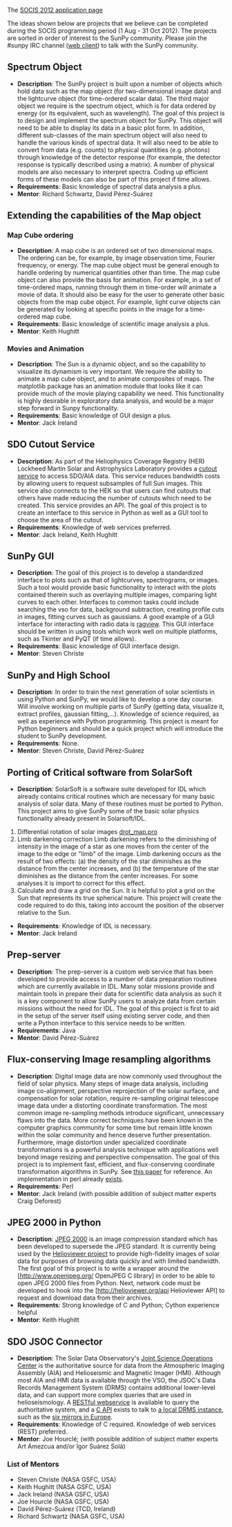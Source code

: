 The [SOCIS 2012 application page](https://github.com/sunpy/sunpy/wiki/SOCIS-2012)

The ideas shown below are projects that we believe can be completed during the SOCIS programming period (1 Aug - 31 Oct 2012).  The projects are sorted in order of interest to the SunPy community.  Please join the #sunpy IRC channel ([web client](http://webchat.freenode.net/)) to talk with the SunPy community.

## Spectrum Object

* **Description**: The SunPy project is built upon a number of objects which hold data such as the map object (for two-dimensional image data) and the lightcurve object (for time-ordered scalar data).  The third major object we require is the spectrum object, which is for data ordered by energy (or its equivalent, such as wavelength). The goal of this project is to design and implement the spectrum object for SunPy. This object will need to be able to display its data in a basic plot form. In addition, different sub-classes of the main spectrum object will also need to handle the various kinds of spectral data.  It will also need to be able to convert from data (e.g. counts) to physical quantities (e.g. photons) through knowledge of the detector response (for example, the detector response is typically described using a matrix). A number of physical models are also necessary to interpret spectra. Coding up efficient forms of these models can also be part of this project if time allows.
* **Requirements**: Basic knowledge of spectral data analysis a plus.
* **Mentor**: Richard Schwartz, David Pérez-Suárez

## Extending the capabilities of the Map object

### Map Cube ordering

* **Description**: A map cube is an ordered set of two dimensional maps.  The ordering can be, for example, by image observation time, Fourier frequency, or energy.  The map cube object must be general enough to handle ordering by numerical quantities other than time.  The map cube object can also provide the basis for animation.  For example, in a set of time-ordered maps, running through them in time-order will animate a movie of data.  It should also be easy for the user to generate other basic objects from the map cube object. For example, light curve objects can be generated by looking at specific points in the image for a time-ordered map cube.
* **Requirements**: Basic knowledge of scientific image analysis a plus.
* **Mentor**: Keith Hughitt

### Movies and Animation

* **Description**: The Sun is a dynamic object, and so the capability to visualize its dynamism is very important.  We require the ability to animate a map cube object, and to animate composites of maps.  The matplotlib package has an animation module that looks like it can provide much of the movie playing capability we need.  This functionality is highly desirable in exploratory data analysis, and would be a major step forward in Sunpy functionality.
* **Requirements**: Basic knowledge of GUI design a plus.
* **Mentor**: Jack Ireland

## SDO Cutout Service

* **Description**: As part of the Heliophysics Coverage Registry (HER) Lockheed Martin Solar and Astrophysics Laboratory provides a [cutout service](http://www.lmsal.com/get_aia_data/) to access SDO/AIA data. This service reduces bandwidth costs by allowing users to request subsamples of full Sun images. This service also connects to the HEK so that users can find cutouts that others have made reducing the number of cutouts which need to be created. This service provides an API. The goal of this project is to create an interface to this service in Python as well as a GUI tool to choose the area of the cutout.
* **Requirements**: Knowledge of web services preferred.
* **Mentor**: Jack Ireland, Keith Hughitt

## SunPy GUI

* **Description**: The goal of this project is to develop a standardized interface to plots such as that of lightcurves, spectrograms, or images. Such a tool would provide basic functionality to interact with the plots contained therein such as overlaying multiple images, comparing light curves to each other. Interfaces to common tasks could include searching the vso for data, background subtraction, creating profile cuts in images, fitting curves such as gaussians. A good example of a GUI interface for interacting with radio data is [ragview](http://hesperia.gsfc.nasa.gov/ssw/radio/ethz/idl/ragview/ragview.pro). This GUI interface should be written in using tools which work well on multiple platforms, such as Tkinter and PyQT (if time allows).
* **Requirements**: Basic knowledge of GUI interface design.
* **Mentor**: Steven Christe

## SunPy and High School

* **Description**: In order to train the next generation of solar scientists in using Python and SunPy, we would like to develop a one day course.  Will involve working on multiple parts of SunPy (getting data, visualize it, extract profiles, gaussian fitting,...).  Knowledge of science required, as well as experience with Python programming. This project is meant for Python beginners and should be a quick project which will introduce the student to SunPy development.
* **Requirements**: None.
* **Mentor**: Steven Christe, David Pérez-Suárez

## Porting of Critical software from SolarSoft

* **Description**: SolarSoft is a software suite developed for IDL which already contains critical routines which are necessary for many basic analysis of solar data. Many of these routines must be ported to Python. This project aims to give SunPy some of the basic solar physics functionality already present in Solarsoft/IDL.

1. Differential rotation of solar images [drot_map.pro](http://hesperia.gsfc.nasa.gov/ssw/gen/idl/maps/drot_map.pro)
2. Limb darkening correction
Limb darkening refers to the diminishing of intensity in the image of a star as one moves from the center of the image to the edge or "limb" of the image. Limb darkening occurs as the result of two effects: (a) the density of the star diminishes as the distance from the center increases, and (b) the temperature of the star diminishes as the distance from the center increases.  For some analyses it is import to correct for this effect.
3. Calculate and draw a grid on the Sun.
It is helpful to plot a grid on the Sun that represents its true spherical nature.  This project will create the code required to do this, taking into account the position of the observer relative to the Sun.

* **Requirements**: Knowledge of IDL is necessary.
* **Mentor**: Jack Ireland

## Prep-server

* **Description**: The prep-server is a custom web service that has been developed to provide access to a number of data preparation routines which are currently available in IDL. Many solar missions provide and maintain tools in prepare their data for scientific data analysis as such it is a key component to allow SunPy users to analyze data from certain missions without the need for IDL. The goal of this project is first to aid in the setup of the server itself using existing server code, and then write a Python interface to this service needs to be written.
* **Requirements**: Java
* **Mentor**: David Pérez-Suárez

## Flux-conserving Image resampling algorithms

* **Description**: Digital image data are now commonly used throughout the field of solar physics. Many steps of image data analysis, including image co-alignment, perspective reprojection of the solar surface, and compensation for solar rotation, require re-sampling original telescope image data under a distorting coordinate transformation. The most common image re-sampling methods introduce significant, unnecessary flaws into the data. More correct techniques have been known in the computer graphics community for some time but remain little known within the solar community and hence deserve further presentation. Furthermore, image distortion under specialized coordinate transformations is a powerful analysis technique with applications well beyond image resizing and perspective compensation. The goal of this project is to implement fast, efficient, and flux-conserving coordinate transformation algorithms in SunPy. See [this paper](http://adsabs.harvard.edu/abs/2004SoPh..219....3D) for reference. An implementation in perl already [exists](http://pdl.perl.org/PDLdocs/Transform.html).
* **Requirements**: Perl
* **Mentor**: Jack Ireland (with possible addition of subject matter experts Craig Deforest)

## JPEG 2000 in Python

* **Description**: [JPEG 2000](http://en.wikipedia.org/wiki/JPEG_2000) is an image compression standard which has been developed to supersede the JPEG standard. It is currently being used by the [Helioviewer project](http://wiki.helioviewer.org/wiki/Main_Page) to provide high-fidelity images of solar data for purposes of browsing data quickly and with limited bandwidth. The first goal of this project is to write a wrapper around the [<http://www.openjpeg.org/> OpenJPEG C library] in order to be able to open JPEG 2000 files from Python. Next, network code must be developed to hook into the [<http://helioviewer.org/api> Helioviewer API] to request and download data from their archives.
* **Requirements**: Strong knowledge of C and Python; Cython experience helpful
* **Mentor**: Keith Hughitt

## SDO JSOC Connector

* **Description**: The Solar Data Observatory's [Joint Science Operations Center](http://jsoc.stanford.edu/) is the authoritative source for data from the Atmospheric Imaging Assembly (AIA) and Helioseismic and Magnetic Imager (HMI).  Although most AIA and HMI data is available through the VSO, the JSOC's Data Records Management System (DRMS) contains additional lower-level data, and can support more complex queries that are used in helioseismology.  A [RESTful webservice](http://jsoc.stanford.edu/jsocwiki/AjaxJsocConnect) is available to query the authoritative system, and a [C API](http://jsoc.stanford.edu/jsocwiki/JsocDataAccess) exists to talk to [a local DRMS instance](http://vso.stanford.edu/netdrms/), such as the [six mirrors in Europe](http://vso.stanford.edu/netdrms/site_codes.html).
* **Requirements**: Knowledge of C required.  Knowledge of web services (REST) preferred.
* **Mentor**: Joe Hourclé; (with possible addition of subject matter experts Art Amezcua and/or Igor Suárez Solá)

### List of Mentors

* Steven Christe (NASA GSFC, USA)
* Keith Hughitt (NASA GSFC, USA)
* Jack Ireland (NASA GSFC, USA)
* Joe Hourclé (NASA GSFC, USA)
* David Pérez-Suárez (TCD, Ireland)
* Richard Schwartz (NASA GSFC, USA)
